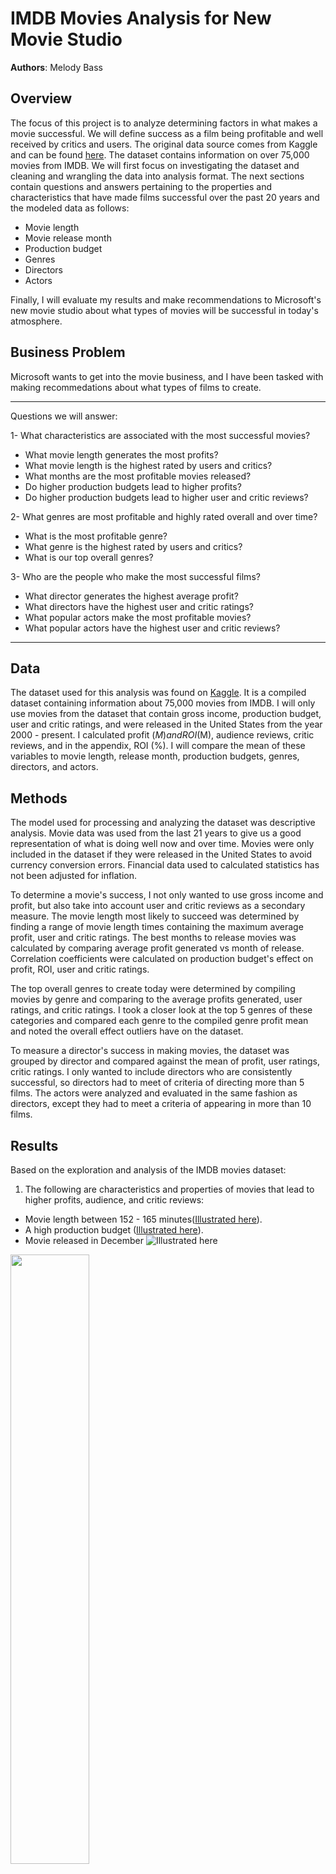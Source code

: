 # IMDB Movies Analysis for New Movie Studio

**Authors**: Melody Bass

## Overview

The focus of this project is to analyze determining factors in what makes a movie successful. We will define success as a film being profitable and well received by critics and users. The original data source comes from Kaggle and can be found [here](https://www.kaggle.com/soumyasacharya/imdb-movies-dataset).  The dataset contains information on over 75,000 movies from IMDB. We will first focus on investigating the dataset and cleaning and wrangling the data into analysis format. The next sections contain questions and answers pertaining to the properties and characteristics that have made films successful over the past 20 years and the modeled data as follows:
* Movie length 
* Movie release month
* Production budget
* Genres
* Directors
* Actors 

Finally, I will evaluate my results and make recommendations to Microsoft's new movie studio about what types of movies will be successful in today's atmosphere.  

## Business Problem

Microsoft wants to get into the movie business, and I have been tasked with making recommedations about what types of films to create.

***
Questions we will answer:

1- What characteristics are associated with the most successful movies?
  * What movie length generates the most profits?
  * What movie length is the highest rated by users and critics?
  * What months are the most profitable movies released?
  * Do higher production budgets lead to higher profits?
  * Do higher production budgets lead to higher user and critic reviews?

2- What genres are most profitable and highly rated overall and over time?
  * What is the most profitable genre?
  * What genre is the highest rated by users and critics?
  * What is our top overall genres?

3- Who are the people who make the most successful films?
  * What director generates the highest average profit?
  * What directors have the highest user and critic ratings?
  * What popular actors make the most profitable movies?
  * What popular actors have the highest user and critic reviews?
***

## Data

The dataset used for this analysis was found on [Kaggle](https://www.kaggle.com/soumyasacharya/imdb-movies-dataset). It is a compiled dataset containing information about 75,000 movies from IMDB. I will only use movies from the dataset that contain gross income, production budget, user and critic ratings, and were released in the United States from the year 2000 - present. I calculated profit ($M) and ROI (%) to use as some of my parameters to measure movie success.  The variables that will be used to evaluate a movie's success will be profit ($M), audience reviews, critic reviews, and in the appendix, ROI (%).  I will compare the mean of these variables to movie length, release month, production budgets, genres, directors, and actors.

## Methods

The model used for processing and analyzing the dataset was descriptive analysis. Movie data was used from the last 21 years to give us a good representation of what is doing well now and over time.  Movies were only included in the dataset if they were released in the United States to avoid currency conversion errors.  Financial data used to calculated statistics has not been adjusted for inflation.

To determine a movie's success, I not only wanted to use gross income and profit, but also take into account user and critic reviews as a secondary measure.  The movie length most likely to succeed was determined by finding a range of movie length times containing the maximum average profit, user and critic ratings.  The best months to release movies was calculated by comparing average profit generated vs month of release.  Correlation coefficients were calculated on production budget's effect on profit, ROI, user and critic ratings.

The top overall genres to create today were determined by compiling movies by genre and comparing to the average profits generated, user ratings, and critic ratings.  I took a closer look at the top 5 genres of these categories and compared each genre to the compiled genre profit mean and noted the overall effect outliers have on the dataset.

To measure a director's success in making movies, the dataset was grouped by director and compared against the mean of profit, user ratings, critic ratings.  I only wanted to include directors who are consistently successful, so directors had to meet of criteria of directing more than 5 films.  The actors were analyzed and evaluated in the same fashion as directors, except they had to meet a criteria of appearing in more than 10 films.  

## Results

Based on the exploration and analysis of the IMDB movies dataset:

1) The following are characteristics and properties of movies that lead to higher profits, audience, and critic reviews:
  * Movie length between 152 - 165 minutes([Illustrated here](./images/length-profit.png)).
  * A high production budget ([Illustrated here](./images/budget_profit.png)). 
  * Movie released in December ![Illustrated here](./images/profit_month.png)
  
<img src = "./images/profit_month.png" width=50%> 

2) The best overall movie genres to create today are Animation and Adventure. Both Animation and Adventure have higher production budgets, but also ![higher profits and gross income](./images/genre_profit_budget_income.png) than other genres.  Animation is the , but typically not in the top of user and critic reviews.  ![most profitable genre](./images/genre_profit.png) Animation has a tighter range of profit generated, and most is higher than the mean of overall genre profit.  There are also few outliers in the Animation category. Adventure is the second most profitable genre but there are far more [outliers in the data](./images/genre_profit_box.png), meaning there are several Adventure films that generated massive profits that drive the mean up.  Adventure movies are generally rated higher by the [audience](./images/genre_user_ratings.png) and [critics](./images/genre_critic_ratings.png).

<img src = "./images/genre_profit_budget_income.png" width=50%> 
<img src = "./images/genre_profit_budget_income.png" width=50%> 

3) The following are people that have been the most successful at acting and directing films in the past 20 years:
  * Directors - The top directors by profit and ratings are Gore Verbinski and Sam       Raimi. 
  ![profit](./images/director_profit.png)
  ![ratings](./images/director_critic_ratings.png)
   Paul Thomas Anderson and Clint Eastwood score high with the critics. 
  * Actors - Paul Bettany is the top overall actor of every success category,            followed by Robert Downey Jr and Chris Hemsworth.  
  ![profit_actors](./images/actor_profit.png)
   Josh Gad and Alan Tudyk are highly profitable due to their appearance in several      Disney movies, but those profits did not translate to user and critic ratings.        Natalie Portman and Gwyneth Paltrow are the actors with highest not appearing in      the Avengers and Frozen movies, while still scoring high with the critics. 
  ![critic reviews](./images/actor_critic_ratings.png)
  
<img src = "./images/director_profit.png" width=50%> 
<img src = "./images/director_critic_ratings.png" width=50%> 
<img src = "./images/actor_profit.png" width=50%> 
<img src = "./images/actor_critic_ratings.png" width=50%> 


## Conclusions

We have determined some of the properties and characteristics that make a movie successful recently. I will propose some recommendations and guidelines to start a movie studio based on the work of this project as follows: 

1) The studio should create high budget films that are 152 - 165 minutes long and release these films in December.

2) The studio should focus on creating Animation and Adventure films. Animation is a good choice if a less risky investment is preferred, as higher profits are seen with less outliers in the data (Movies that generated huge profits). If developing a global presence while maintaining high profits is preferred, I recommend creating Adventure films. There is more risk involved in making Adventure films, but there is also the potential to make huge profits and produce critically acclaimed films.

3) The studio should look at the results of the director and actor analysis and hire a director and actors based on the end goal of the film.
  * Directors - The top directors by profit and ratings are Gore Verbinski and Sam Raimi. Paul Thomas Anderson and Clint           Eastwood are good choices for director if looking to make critically acclaimed films.
  * Actors - Paul Bettany is the top overall actor of every success category, followed by Robert Downey Jr and Chris Hemsworth.     Natalie Portman and Gwyneth Paltrow should be enlisted if interested in making critically acclaimed films.  

Determining top directors and actors by genre would be an interesting extension to this project. This was a small sample of movies that were selected based on the new movie studio's current situation. There are thousands upon thousands more films that could be analyzed to give us a true global picture of what makes movies successful. We are also evolving to a new world where streaming services are the new box office. We would have to come up with an effective way to quantify the profits each individual movie released through streaming services generates. This would be an interesting followup project when more data is available.

## Appendix

As a bonus, I wanted to take a look at the relationship between ROI and budget, directors and actors. We will answer the following questions:

* Do higher production budgets lead to higher ROI?
There is no relationship between budget and ROI as a whole.  The Blair Witch Project and Paranormal Activity had a low budget with huge returns.  These are rare and are outliers in the dataset.  To study ROI and production budget closer, these outliers would need to be removed from the dataset.

* What directors have the highest average ROI?
Anne Fletcher, Robert Luketic, and Tim Story are less known directors who have shown to have tremendous potential based on their ROI.

* What popular actors have the highest average ROI?
Diedrich Bader and Danny Glover have the highest actor ROI.

## For More Information

Please review my full analysis in [my Jupyter Notebook](./IMDB_movies_analysis.ipynb) or my [presentation](./IMDB_movies_analysis_presentation.pdf).

For any additional questions, please contact **Melody Bass @ meljoy1099@gmail.com**

## Repository Structure

```
├── README.md                           <- The top-level README for reviewers of this project
├── IMDB_movies_analysis.ipynb          <- Narrative documentation of analysis in Jupyter notebook
├── IMDB_movies_analysis_pres.pdf       <- PDF version of project presentation
├── data                                <- Both sourced externally and generated from code
└── images                              <- Both sourced externally and generated from code
└── code.                               <- Both sourced externally and generated from code
```
